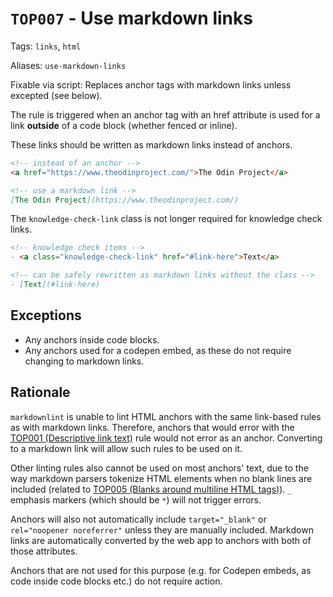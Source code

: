 # `TOP007` - Use markdown links

Tags: `links`, `html`

Aliases: `use-markdown-links`

Fixable via script: Replaces anchor tags with markdown links unless excepted (see below).

The rule is triggered when an anchor tag with an href attribute is used for a link **outside** of a code block (whether fenced or inline).

These links should be written as markdown links instead of anchors.

```markdown
<!-- instead of an anchor -->
<a href="https://www.theodinproject.com/">The Odin Project</a>

<!-- use a markdown link -->
[The Odin Project](https://www.theodinproject.com/)
```

The `knowledge-check-link` class is not longer required for knowledge check links.

```markdown
<!-- knowledge check items -->
- <a class="knowledge-check-link" href="#link-here">Text</a>

<!-- can be safely rewritten as markdown links without the class -->
- [Text](#link-here)
```

## Exceptions

- Any anchors inside code blocks.
- Any anchors used for a codepen embed, as these do not require changing to markdown links.

## Rationale

`markdownlint` is unable to lint HTML anchors with the same link-based rules as with markdown links. Therefore, anchors that would error with the [TOP001 (Descriptive link text)](https://github.com/TheOdinProject/curriculum/blob/main/markdownlint/docs/TOP001.md) rule would not error as an anchor. Converting to a markdown link will allow such rules to be used on it.

Other linting rules also cannot be used on most anchors' text, due to the way markdown parsers tokenize HTML elements when no blank lines are included (related to [TOP005 (Blanks around multiline HTML tags)](https://github.com/TheOdinProject/curriculum/blob/main/markdownlint/docs/TOP005.md)). `_` emphasis markers (which should be `*`) will not trigger errors.

Anchors will also not automatically include `target="_blank"` or `rel="noopener noreferrer"` unless they are manually included. Markdown links are automatically converted by the web app to anchors with both of those attributes.

Anchors that are not used for this purpose (e.g. for Codepen embeds, as code inside code blocks etc.) do not require action.

